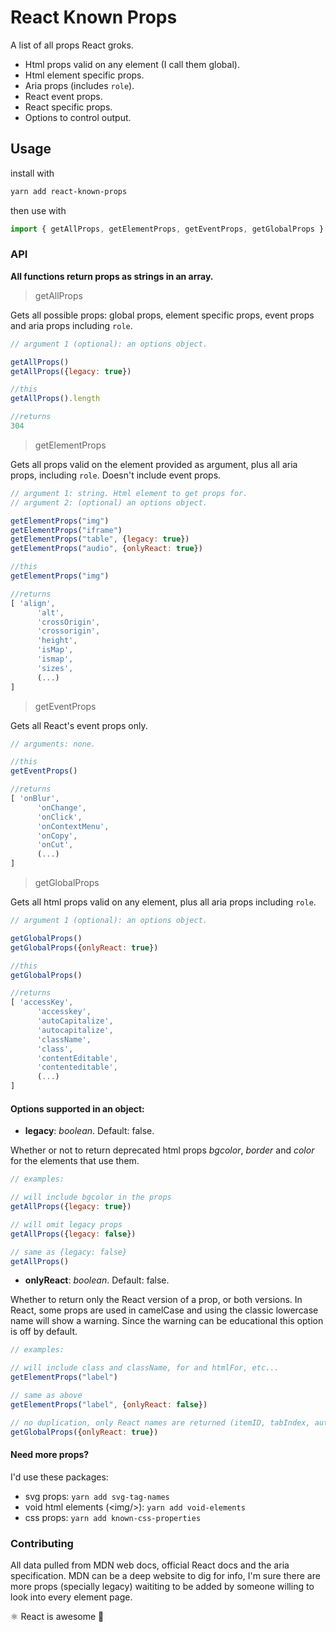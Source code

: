 # React Known Props

A list of all props React groks.
- Html props valid on any element (I call them global).
- Html element specific props.
- Aria props (includes `role`).
- React event props.
- React specific props.
- Options to control output.

## Usage

install with
```sh
yarn add react-known-props
```

then use with
```js
import { getAllProps, getElementProps, getEventProps, getGlobalProps } from 'react-known-props'
```

### API

**All functions return props as strings in an array.**

> getAllProps

Gets all possible props: global props, element specific props, event props and aria props including `role`.
```js
// argument 1 (optional): an options object.

getAllProps()
getAllProps({legacy: true})

//this
getAllProps().length

//returns
304
```
> getElementProps

Gets all props valid on the element provided as argument, plus all aria props, including `role`. Doesn't include event props.
```js
// argument 1: string. Html element to get props for.
// argument 2: (optional) an options object.

getElementProps("img")
getElementProps("iframe")
getElementProps("table", {legacy: true})
getElementProps("audio", {onlyReact: true})

//this
getElementProps("img")

//returns
[ 'align',
      'alt',
      'crossOrigin',
      'crossorigin',
      'height',
      'isMap',
      'ismap',
      'sizes',
      (...)
]
```
> getEventProps

Gets all React's event props only.
```js
// arguments: none.

//this
getEventProps()

//returns
[ 'onBlur',
      'onChange',
      'onClick',
      'onContextMenu',
      'onCopy',
      'onCut',
      (...)
]
```
> getGlobalProps

Gets all html props valid on any element, plus all aria props including `role`.
```js
// argument 1 (optional): an options object.

getGlobalProps()
getGlobalProps({onlyReact: true})

//this
getGlobalProps()

//returns
[ 'accessKey',
      'accesskey',
      'autoCapitalize',
      'autocapitalize',
      'className',
      'class',
      'contentEditable',
      'contenteditable',
      (...)
]
```

#### Options supported in an object:
- **legacy**: _boolean_. Default: false.

Whether or not to return deprecated html props _bgcolor_, _border_ and _color_ for the elements that use them.
```js
// examples:

// will include bgcolor in the props
getAllProps({legacy: true})

// will omit legacy props
getAllProps({legacy: false})

// same as {legacy: false}
getAllProps()
```

-  **onlyReact**: _boolean_. Default: false.

Whether to return only the React version of a prop, or both versions. In React, some props are used in camelCase and using the classic lowercase name will show a warning. Since the warning can be educational this option is off by default.
```js
// examples:

// will include class and className, for and htmlFor, etc...
getElementProps("label")

// same as above
getElementProps("label", {onlyReact: false})

// no duplication, only React names are returned (itemID, tabIndex, autoCapitalize, className, htmlFor, etc...)
getGlobalProps({onlyReact: true})
```

#### Need more props?

I'd use these packages:

- svg props: `yarn add svg-tag-names`
- void html elements (\<img\/\>): `yarn add void-elements`
- css props: `yarn add known-css-properties`

### Contributing

All data pulled from MDN web docs, official React docs and the aria specification.
MDN can be a deep website to dig for info, I'm sure there are more props (specially legacy) waititing to be added by someone willing to look into every element page.

⚛️ React is awesome 💫